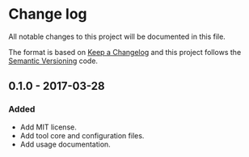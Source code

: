 # Change log
All notable changes to this project will be documented in this file.

The format is based on [Keep a Changelog](http://keepachangelog.com) and this project follows the [Semantic Versioning](http://semver.org) code.

## 0.1.0 - 2017-03-28
### Added
- Add MIT license.
- Add tool core and configuration files.
- Add usage documentation.

